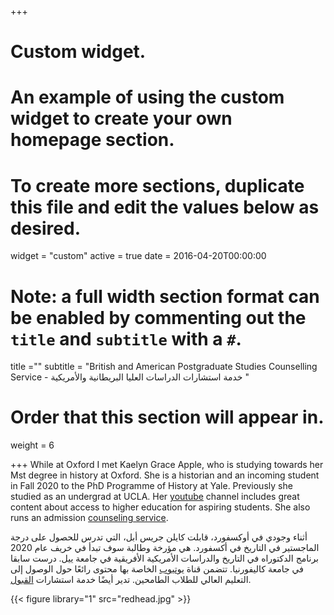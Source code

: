 +++
# Custom widget.
# An example of using the custom widget to create your own homepage section.
# To create more sections, duplicate this file and edit the values below as desired.
widget = "custom"
active = true
date = 2016-04-20T00:00:00

# Note: a full width section format can be enabled by commenting out the `title` and `subtitle` with a `#`.
title =""
subtitle = "British and American Postgraduate Studies Counselling Service - خدمة استشارات الدراسات العليا البريطانية والأمريكية "

# Order that this section will appear in.
weight = 6


+++
While at Oxford I met Kaelyn Grace Apple, who is studying towards her Mst degree in history at Oxford.
She is a historian and an incoming student in Fall 2020 to the PhD Programme of History at Yale. Previously she studied as an undergrad at UCLA.
Her [youtube](https://www.youtube.com/channel/UCrD1Qi9M48e5o9fSC3vRdXw?view_as=subscriber) channel includes great content about access to higher education for aspiring students.
She also runs an admission [counseling service](https://theredheadacademic.com/counseling/).

أثناء وجودي في أوكسفورد، قابلت كايلن جريس أبل، التي تدرس للحصول على درجة الماجستير في التاريخ في أكسفورد.
هي مؤرخة وطالبة سوف تبدأ في خريف عام 2020 برنامج الدكتوراه في التاريخ والدراسات الأمريكية الأفريقية في جامعة ييل.
درست سابقا في جامعة كاليفورنيا.
تتضمن قناة [يوتيوب](https://www.youtube.com/channel/UCrD1Qi9M48e5o9fSC3vRdXw?view_as=subscriber) الخاصة بها محتوى رائعًا حول الوصول إلى التعليم العالي للطلاب الطامحين.
تدير أيضًا خدمة استشارات [القبول](https://theredheadacademic.com/counseling/).

{{< figure library="1" src="redhead.jpg" >}}

